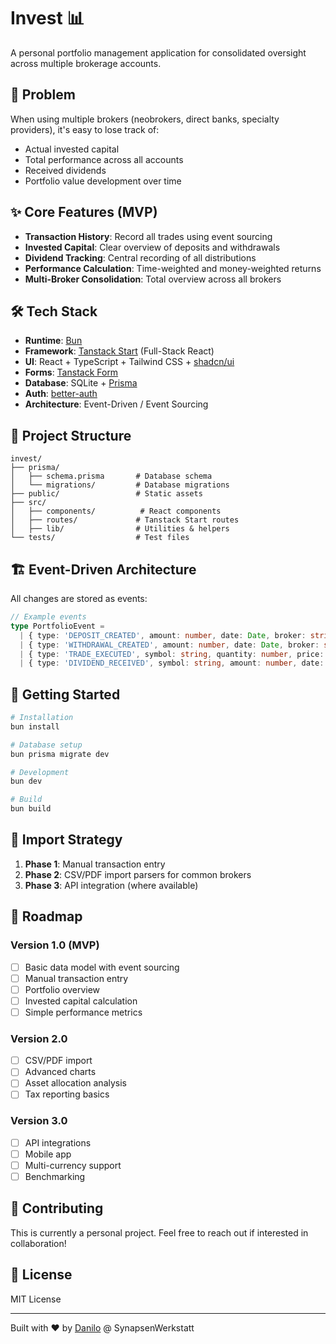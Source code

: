 # Invest 📊

A personal portfolio management application for consolidated oversight across multiple brokerage accounts.

## 🎯 Problem

When using multiple brokers (neobrokers, direct banks, specialty providers), it's easy to lose track of:
- Actual invested capital
- Total performance across all accounts
- Received dividends
- Portfolio value development over time

## ✨ Core Features (MVP)

- **Transaction History**: Record all trades using event sourcing
- **Invested Capital**: Clear overview of deposits and withdrawals
- **Dividend Tracking**: Central recording of all distributions
- **Performance Calculation**: Time-weighted and money-weighted returns
- **Multi-Broker Consolidation**: Total overview across all brokers

## 🛠️ Tech Stack

- **Runtime**: [Bun](https://bun.sh/)
- **Framework**: [Tanstack Start](https://tanstack.com/start) (Full-Stack React)
- **UI**: React + TypeScript + Tailwind CSS + [shadcn/ui](https://ui.shadcn.com/)
- **Forms**: [Tanstack Form](https://tanstack.com/form)
- **Database**: SQLite + [Prisma](https://www.prisma.io/)
- **Auth**: [better-auth](https://www.better-auth.com/)
- **Architecture**: Event-Driven / Event Sourcing

## 📁 Project Structure

```
invest/
├── prisma/
│   ├── schema.prisma       # Database schema
│   └── migrations/         # Database migrations
├── public/                 # Static assets
├── src/
│   ├── components/          # React components
│   ├── routes/             # Tanstack Start routes
│   ├── lib/                # Utilities & helpers
└── tests/                  # Test files
```

## 🏗️ Event-Driven Architecture

All changes are stored as events:

```typescript
// Example events
type PortfolioEvent = 
  | { type: 'DEPOSIT_CREATED', amount: number, date: Date, broker: string }
  | { type: 'WITHDRAWAL_CREATED', amount: number, date: Date, broker: string }
  | { type: 'TRADE_EXECUTED', symbol: string, quantity: number, price: number, date: Date }
  | { type: 'DIVIDEND_RECEIVED', symbol: string, amount: number, date: Date }
```

## 🚀 Getting Started

```bash
# Installation
bun install

# Database setup
bun prisma migrate dev

# Development
bun dev

# Build
bun build
```

## 🔄 Import Strategy

1. **Phase 1**: Manual transaction entry
2. **Phase 2**: CSV/PDF import parsers for common brokers
3. **Phase 3**: API integration (where available)

## 🎯 Roadmap

### Version 1.0 (MVP)
- [ ] Basic data model with event sourcing
- [ ] Manual transaction entry
- [ ] Portfolio overview
- [ ] Invested capital calculation
- [ ] Simple performance metrics

### Version 2.0
- [ ] CSV/PDF import
- [ ] Advanced charts
- [ ] Asset allocation analysis
- [ ] Tax reporting basics

### Version 3.0
- [ ] API integrations
- [ ] Mobile app
- [ ] Multi-currency support
- [ ] Benchmarking

## 🤝 Contributing

This is currently a personal project. Feel free to reach out if interested in collaboration!

## 📝 License

MIT License

---

Built with ❤️ by [Danilo](https://github.com/[your-github]) @ SynapsenWerkstatt
